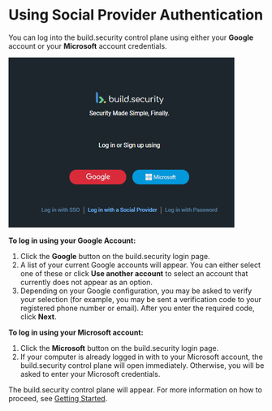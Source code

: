 # Using Social Provider Authentication

You can log into the build.security control plane using either your **Google** account or your **Microsoft** account credentials. 

![Login with social provider credentials](../../.gitbook/assets/login.png)

**To log in using your Google Account:**

1. Click the **Google** button on the build.security login page. 
2. A list of your current Google accounts will appear. You can either select one of these or click **Use another account** to select an account that currently does not appear as an option.
3. Depending on your Google configuration, you may be asked to verify your selection \(for example, you may be sent a verification code to your registered phone number or email\). After you enter the required code, click **Next**. 

 **To log in using your Microsoft account:**

1. Click the **Microsoft** button on the build.security login page. 
2. If your computer is already logged in with to your Microsoft account, the build.security control plane will open immediately. Otherwise, you will be asked to enter your Microsoft credentials.

The build.security control plane will appear. For more information on how to proceed, see [Getting Started](../getting-started/).

